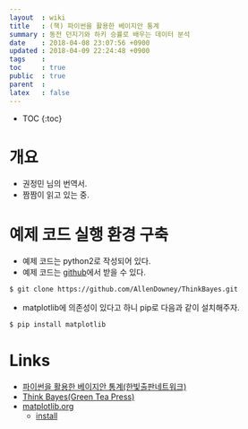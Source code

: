 ```yaml
---
layout  : wiki
title   : (책) 파이썬을 활용한 베이지안 통계
summary : 동전 던지기와 하키 승률로 배우는 데이터 분석
date    : 2018-04-08 23:07:56 +0900
updated : 2018-04-09 22:24:48 +0900
tags    : 
toc     : true
public  : true
parent  : 
latex   : false
---
```

* TOC
{:toc}

# 개요

* 권정민 님의 번역서.
* 짬짬이 읽고 있는 중.

# 예제 코드 실행 환경 구축

* 예제 코드는 python2로 작성되어 있다.
* 예제 코드는 [github](https://github.com/AllenDowney/ThinkBayes )에서 받을 수 있다.

```bash
$ git clone https://github.com/AllenDowney/ThinkBayes.git
```

* matplotlib에 의존성이 있다고 하니 pip로 다음과 같이 설치해주자.

```bash
$ pip install matplotlib
```

# Links

* [파이썬을 활용한 베이지안 통계(한빛출판네트워크)](http://www.hanbit.co.kr/store/books/look.php?p_code=B7186764823 )
* [Think Bayes(Green Tea Press)](http://greenteapress.com/wp/think-bayes/ )
* [matplotlib.org](https://matplotlib.org/ )
    * [install](https://matplotlib.org/users/installing.html )

